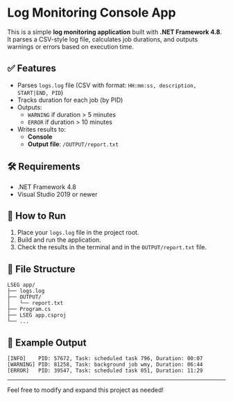 # Log Monitoring Console App

This is a simple **log monitoring application** built with **.NET Framework 4.8**.  
It parses a CSV-style log file, calculates job durations, and outputs warnings or errors based on execution time.

## ✅ Features

- Parses `logs.log` file (CSV with format: `HH:mm:ss, description, START|END, PID`)
- Tracks duration for each job (by PID)
- Outputs:
  - `WARNING` if duration > 5 minutes
  - `ERROR` if duration > 10 minutes
- Writes results to:
  - **Console**
  - **Output file**: `/OUTPUT/report.txt`

## 🛠 Requirements

- .NET Framework 4.8
- Visual Studio 2019 or newer

## 🧪 How to Run

1. Place your `logs.log` file in the project root.
2. Build and run the application.
3. Check the results in the terminal and in the `OUTPUT/report.txt` file.

## 📁 File Structure

```
LSEG app/
├── logs.log
├── OUTPUT/
│   └── report.txt
├── Program.cs
├── LSEG app.csproj
└── ...
```

## 📝 Example Output

```
[INFO]    PID: 57672, Task: scheduled task 796, Duration: 00:07
[WARNING] PID: 81258, Task: background job wmy, Duration: 06:44
[ERROR]   PID: 39547, Task: scheduled task 051, Duration: 11:29
```

---

Feel free to modify and expand this project as needed!
